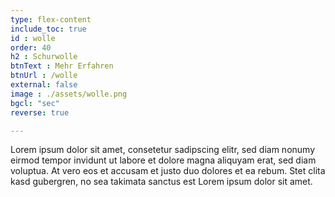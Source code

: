 ```yaml
---
type: flex-content
include_toc: true
id : wolle
order: 40
h2 : Schurwolle
btnText : Mehr Erfahren
btnUrl : /wolle
external: false
image : ./assets/wolle.png
bgcl: "sec"
reverse: true

---
```

Lorem ipsum dolor sit amet, consetetur sadipscing elitr, sed diam nonumy eirmod tempor invidunt ut labore et dolore magna aliquyam erat, sed diam voluptua. At vero eos et accusam et justo duo dolores et ea rebum. Stet clita kasd gubergren, no sea takimata sanctus est Lorem ipsum dolor sit amet.